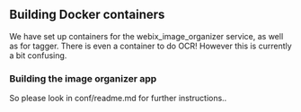 ## Building Docker containers

We have set up containers for the webix_image_organizer service, as well as for tagger.  There is even a container
to do OCR!  However this is currently a bit confusing.

### Building the image organizer app

So please look in conf/readme.md for further instructions..




